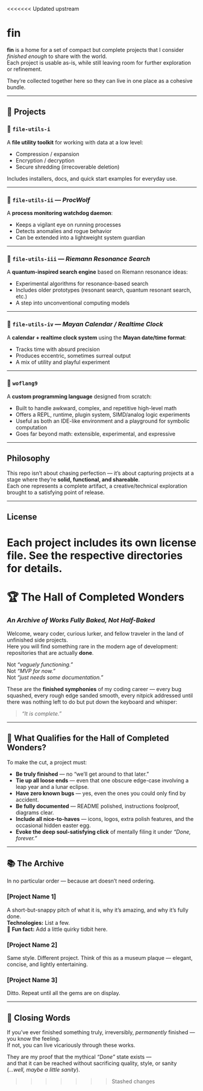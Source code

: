 <<<<<<< Updated upstream
# fin

**fin** is a home for a set of compact but complete projects that I consider *finished enough* to share with the world.  
Each project is usable as-is, while still leaving room for further exploration or refinement.  

They’re collected together here so they can live in one place as a cohesive bundle.

---

## 📂 Projects

### 🔐 `file-utils-i`
A **file utility toolkit** for working with data at a low level:

- Compression / expansion  
- Encryption / decryption  
- Secure shredding (irrecoverable deletion)  

Includes installers, docs, and quick start examples for everyday use.

---

### 🐺 `file-utils-ii` — *ProcWolf*
A **process monitoring watchdog daemon**:  

- Keeps a vigilant eye on running processes  
- Detects anomalies and rogue behavior  
- Can be extended into a lightweight system guardian  

---

### 🔎 `file-utils-iii` — *Riemann Resonance Search*
A **quantum-inspired search engine** based on Riemann resonance ideas:

- Experimental algorithms for resonance-based search  
- Includes older prototypes (resonant search, quantum resonant search, etc.)  
- A step into unconventional computing models  

---

### 📅 `file-utils-iv` — *Mayan Calendar / Realtime Clock*
A **calendar + realtime clock system** using the **Mayan date/time format**:

- Tracks time with absurd precision  
- Produces eccentric, sometimes surreal output  
- A mix of utility and playful experiment  

---

### 🐉 `woflang9`
A **custom programming language** designed from scratch:

- Built to handle awkward, complex, and repetitive high-level math  
- Offers a REPL, runtime, plugin system, SIMD/analog logic experiments  
- Useful as both an IDE-like environment and a playground for symbolic computation  
- Goes far beyond math: extensible, experimental, and expressive  

---

## Philosophy

This repo isn’t about chasing perfection — it’s about capturing projects at a stage where they’re **solid, functional, and shareable**.  
Each one represents a complete artifact, a creative/technical exploration brought to a satisfying point of release.  

---

## License

Each project includes its own license file. See the respective directories for details.
=======
# 🏆 The Hall of Completed Wonders
### *An Archive of Works Fully Baked, Not Half-Baked*

Welcome, weary coder, curious lurker, and fellow traveler in the land of unfinished side projects.  
Here you will find something rare in the modern age of development: repositories that are actually **done**.

Not *“vaguely functioning.”*  
Not *“MVP for now.”*  
Not *“just needs some documentation.”*  

These are the **finished symphonies** of my coding career — every bug squashed, every rough edge sanded smooth, every nitpick addressed until there was nothing left to do but put down the keyboard and whisper:

> *“It is complete.”*

---

## 🎯 What Qualifies for the Hall of Completed Wonders?
To make the cut, a project must:

- **Be truly finished** — no “we’ll get around to that later.”
- **Tie up all loose ends** — even that one obscure edge-case involving a leap year and a lunar eclipse.
- **Have zero known bugs** — yes, even the ones you could only find by accident.
- **Be fully documented** — README polished, instructions foolproof, diagrams clear.
- **Include all nice-to-haves** — icons, logos, extra polish features, and the occasional hidden easter egg.
- **Evoke the deep soul-satisfying click** of mentally filing it under *“Done, forever.”*

---

## 📚 The Archive
In no particular order — because art doesn’t need ordering.

### **[Project Name 1]**
A short-but-snappy pitch of what it is, why it’s amazing, and why it’s fully done.  
**Technologies:** List a few.  
💎 **Fun fact:** Add a little quirky tidbit here.

### **[Project Name 2]**
Same style. Different project. Think of this as a museum plaque — elegant, concise, and lightly entertaining.

### **[Project Name 3]**
Ditto. Repeat until all the gems are on display.

---

## 💬 Closing Words
If you’ve ever finished something truly, irreversibly, *permanently* finished — you know the feeling.  
If not, you can live vicariously through these works.

They are my proof that the mythical *“Done”* state exists —  
and that it can be reached without sacrificing quality, style, or sanity  
(*…well, maybe a little sanity*).
>>>>>>> Stashed changes
